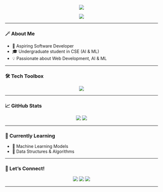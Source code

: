 <!-- Header with Soft Sky Theme -->
<p align="center">
  <img src="https://capsule-render.vercel.app/api?type=soft&color=gradient&text=SaiKeerthi%20-%20Web%20Developer%20%F0%9F%8C%9E&height=120&fontColor=ffffff&fontSize=28&animation=fadeIn" />
</p>

<!-- Typing Intro -->
<p align="center">
  <img src="https://readme-typing-svg.demolab.com?font=Fira+Code&weight=500&size=20&pause=1000&color=89CFF0&center=true&vCenter=true&width=435&lines=🌸+Coding+with+Creativity;💻+Lover+of+Clean+UIs+%7C+Smart+Backends;🌙+Anime+Watcher+%7C+Chess+Thinker" />
</p>

---

### 🪄 About Me

- 🌟 Aspiring Software Developer
- 🎓 Undergraduate student in CSE (AI & ML) 
- 💡 Passionate about Web Development, AI & ML


---

### 🛠️ Tech Toolbox

<div align="center">
  <img src="https://skillicons.dev/icons?i=c,cpp,java,html,css,react,mongodb,python,mysql,git,vscode" />
</div>

---

### 📈 GitHub Stats

<p align="center">
  <img src="https://github-readme-stats.vercel.app/api?username=Aazma11&show_icons=true&theme=tokyonight&hide_border=true" />
  <img src="https://github-readme-stats.vercel.app/api/top-langs/?username=Aazma11&layout=compact&theme=tokyonight&hide_border=true" />
</p>

---

### 🎯 Currently Learning

- 🧪 Machine Learning Models
- 🧠 Data Structures & Algorithms

---

### 💌 Let’s Connect!

<p align="center">
  <a href="https://linkedin.com/in/yourprofile"><img src="https://img.shields.io/badge/LinkedIn-blue?logo=linkedin&style=for-the-badge" /></a>
  <a href="mailto:yourmail@example.com"><img src="https://img.shields.io/badge/Email-pink?logo=gmail&style=for-the-badge" /></a>
  <a href="https://yourportfolio.com"><img src="https://img.shields.io/badge/Portfolio-%F0%9F%93%8C-purple?style=for-the-badge" /></a>
</p>

---

